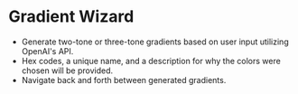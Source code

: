 # Gradient Wizard

- Generate two-tone or three-tone gradients based on user input utilizing OpenAI's API.
- Hex codes, a unique name, and a description for why the colors were chosen will be provided.
- Navigate back and forth between generated gradients.
